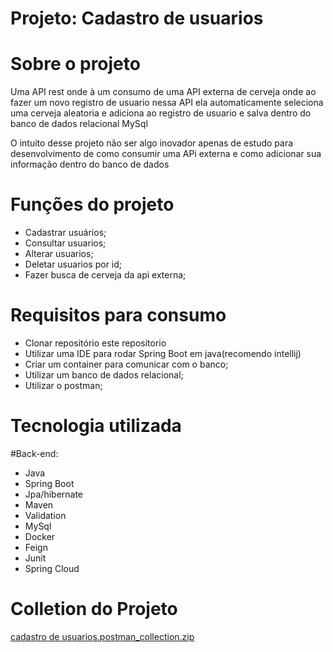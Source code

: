 # Projeto: Cadastro de usuarios

# Sobre o projeto
Uma API rest onde à um consumo de uma API externa de cerveja onde ao fazer um novo registro de usuario nessa API ela automaticamente seleciona uma cerveja aleatoria
e adiciona ao registro de usuario e salva dentro do banco de dados relacional MySql

O intuito desse projeto não ser algo inovador apenas de estudo para desenvolvimento de como consumir uma APi externa e como adicionar sua informação dentro do banco de dados

# Funções do projeto

+ Cadastrar usuários;
+ Consultar usuarios;
+ Alterar usuarios;
+ Deletar usuarios por id;
+ Fazer busca de cerveja da api externa;

# Requisitos para consumo

+ Clonar repositório este repositorio
+ Utilizar uma IDE para rodar Spring Boot em java(recomendo intellij)
+ Criar um container para comunicar com o banco;
+ Utilizar um banco de dados relacional;
+ Utilizar o postman;

# Tecnologia utilizada

#Back-end:
+ Java
+ Spring Boot
+ Jpa/hibernate
+ Maven
+ Validation
+ MySql
+ Docker
+ Feign
+ Junit
+ Spring Cloud

# Colletion do Projeto
[cadastro de usuarios.postman_collection.zip](https://github.com/will2375/CadastroDeUsuario/files/11262619/cadastro.de.usuarios.postman_collection.zip)

